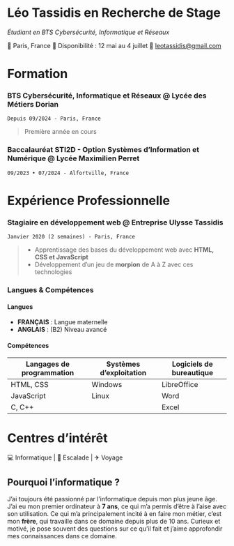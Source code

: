 # Léo Tassidis en Recherche de Stage

*Étudiant en BTS Cybersécurité, Informatique et Réseaux*

📍 Paris, France
📅 Disponibilité : 12 mai au 4 juillet
📧 [leotassidis@gmail.com](mailto:leotassidis@gmail.com)

# Formation

### BTS Cybersécurité, Informatique et Réseaux @ Lycée des Métiers Dorian
`Depuis 09/2024 - Paris, France`
> Première année en cours

### Baccalauréat STI2D - Option Systèmes d’Information et Numérique @ Lycée Maximilien Perret
`09/2023 • 07/2024 - Alfortville, France`

# Expérience Professionnelle

### Stagiaire en développement web @ Entreprise Ulysse Tassidis
`Janvier 2020 (2 semaines) - Paris, France`
> - Apprentissage des bases du développement web avec **HTML, CSS et JavaScript**
> - Développement d’un jeu de **morpion** de A à Z avec ces technologies

### Langues & Compétences  

#### Langues  

- **FRANÇAIS** : Langue maternelle  
- **ANGLAIS** : (B2) Niveau avancé  

#### Compétences  

| Langages de programmation | Systèmes d’exploitation  | Logiciels de bureautique |
| ------------------------- | ------------------------ | ------------------------ |
| HTML, CSS                 | Windows                  | LibreOffice |
| JavaScript                | Linux                    | Word |
| C, C++                    |                          | Excel |

# Centres d’intérêt

💻 Informatique | 🧗 Escalade | ✈ Voyage

## Pourquoi l’informatique ?

J’ai toujours été passionné par l’informatique depuis mon plus jeune âge. J’ai eu mon premier ordinateur à **7 ans**, ce qui m’a permis d’être à l’aise avec son utilisation. Ce qui m’a principalement incité à en faire mon métier, c’est mon **frère**, qui travaille dans ce domaine depuis plus de 10 ans. Curieux et motivé, je pose souvent des questions sur ce qu’il fait et j’aime approfondir mes connaissances dans ce domaine.  